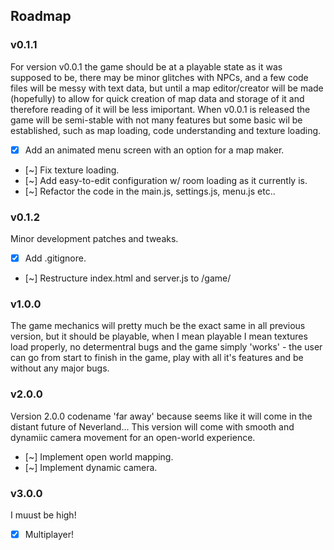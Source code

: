 

## Roadmap

### v0.1.1
For version v0.0.1 the game should be at a playable state as it was supposed to be, there may be minor glitches with NPCs, and a few code files will be messy with text data, but until a map editor/creator will be made (hopefully) to allow for quick creation of map data and storage of it and therefore reading of it will be less imiportant.  When v0.0.1 is released the game will be semi-stable with not many features but some basic wil be established, such as map loading, code understanding and texture loading.

- [x] Add an animated menu screen with an option for a map maker.
- [~] Fix texture loading.
- [~] Add easy-to-edit configuration w/ room loading as it currently is.
- [~] Refactor the code in the main.js, settings.js, menu.js etc..

### v0.1.2
Minor development patches and tweaks.

- [x] Add .gitignore.
- [~] Restructure index.html and server.js to /game/

### v1.0.0
The game mechanics will pretty much be the exact same in all previous version, but it should be playable, when I mean playable I mean textures load properly, no determentral bugs and the game simply 'works' - the user can go from start to finish in the game, play with all it's features and be without any major bugs.

 
### v2.0.0
Version 2.0.0 codename 'far away' because seems like it will come in the distant future of Neverland... This version will come with smooth and dynamiic camera movement for an open-world experience.

- [~] Implement open world mapping.
- [~] Implement dynamic camera.

### v3.0.0
I muust be high!

- [x] Multiplayer!